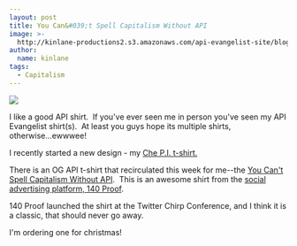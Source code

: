 ```yaml
---
layout: post
title: You Can&#039;t Spell Capitalism Without API
image: >-
  http://kinlane-productions2.s3.amazonaws.com/api-evangelist-site/blog/you-cant-spell-capitalism-without-api.jpg
author:
  name: kinlane
tags:
  - Capitalism
---
```

[![](https://s3.amazonaws.com/kinlane-productions2/api-evangelist/140-proof/you-cant-spell-capitalism-without-api.jpg)](http://www.flickr.com/photos/140proof/8226540780/)

I like a good API shirt.  If you've ever seen me in person you've seen my API Evangelist shirt(s).  At least you guys hope its multiple shirts, otherwise...ewwwee!

I recently started a new design - my [Che P.I. t-shirt.](/2012/12/13/get-my-new-che-p.i.-shirts/)  

There is an OG API t-shirt that recirculated this week for me--the [You Can't Spell Capitalism Without API](http://schwag.140proof.com/product/capitalism-t-shirt).  This is an awesome shirt from the [social advertising platform, 140 Proof](http://www.140proof.com/).  

140 Proof launched the shirt at the Twitter Chirp Conference, and I think it is a classic, that should never go away.

I'm ordering one for christmas!